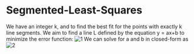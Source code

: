 # Segmented-Least-Squares
We have an integer k, and to find the best fit for the points with exactly k line segments.
We aim to find a line L defined by the equation y = ax+b to minimize the error function:
![1]()
We can solve for a and b in closed-form as
![2]()

